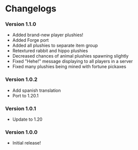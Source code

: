 # Changelogs

### Version 1.1.0
- Added brand-new player plushies!
- Added Forge port
- Added all plushies to separate item group
- Retextured rabbit and hippo plushies
- Decreased chances of animal plushies spawning slightly
- Fixed "Hehe!" message displaying to all players in a server
- Fixed many plushies being mined with fortune pickaxes

### Version 1.0.2
- Add spanish translation
- Port to 1.20.1

### Version 1.0.1
- Update to 1.20

### Version 1.0.0
- Initial release!